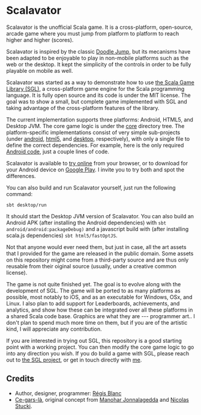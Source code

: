 # Scalavator

Scalavator is the unofficial Scala game. It is a cross-platform, open-source,
arcade game where you must jump from platform to platform to reach higher and
higher (scores).

Scalavator is inspired by the classic [Doodle
Jump](https://wikipedia.org/wiki/Doodle_Jump), but its mecanisms have been
adapted to be enjoyable to play in non-mobile platforms such as the web or the
desktop. It kept the simplicity of the controls in order to be fully playable
on mobile as well.

Scalavator was started as a way to demonstrate how to use [the Scala Game
Library (SGL)](https://github.com/regb/scala-game-library), a cross-platform
game engine for the Scala programming language. It is fully open source and its
code is under the MIT license. The goal was to show a small, but complete game
implemented with SGL and taking advantage of the cross-platform features of the
library.

The current implementation supports three platforms: Android, HTML5, and
Desktop JVM. The core game logic is under the [core](/core) directory tree. The
platform-specific implementations consist of very simple sub-projects (under
[android](/android), [html5](/html5), and [desktop](/desktop), respectively),
with only a single file to define the correct dependencies. For example, here
is the only required [Android
code](/android/src/main/scala/MainActivity.scala), just a couple lines of code.

Scalavator is available to [try
online](http://regblanc.com/games/scalavator/play.html) from your browser, or
to download for your Android device on [Google
Play](https://play.google.com/store/apps/details=?id=com.regblanc.scalavator).
I invite you to try both and spot the differences.

You can also build and run Scalavator yourself, just run the following command:
    
    sbt desktop/run

It should start the Desktop JVM version of Scalavator. You can also build
an Android APK (after installing the Android dependencies) with `sbt
android/android:packageDebug)` and a javascript build with (after installing
scala.js dependencies) `sbt html5/fastOptJS`.

Not that anyone would ever need them, but just in case, all the art assets that
I provided for the game are released in the public domain. Some assets on this
repository might come from a third-party source and are thus only reusable from
their oiginal source (usually, under a creative common license).

The game is not quite finished yet. The goal is to evolve along with the
development of SGL. The game will be ported to as many platforms as possible,
most notably to iOS, and as an executable for Windows, OSx, and Linux. I also
plan to add support for Leaderboards, achievements, and analytics, and show how
these can be integrated over all these platforms in a shared Scala code base.
Graphics are what they are --- programmer art.. I don't plan to spend much
more time on them, but if you are of the artistic kind, I will appreciate
any contribution.

If you are interested in trying out SGL, this repository is a good starting
point with a working project. You can then modify the core game logic to go
into any direction you wish. If you do build a game with SGL, please reach out
to [the SGL project](https://github.com/regb/scala-game-library), or get in
touch directly with [me](http://regblanc.com/contact/).

## Credits

* Author, designer, programmer: [Régis Blanc](http://regblanc.com)
* [Ce-gars-là](TODO), original concept from [Manohar Jonnalagedda](https://twitter.com/manojah_shanti) and [Nicolas Stucki](https://twitter.com/stucki_nicolas).
